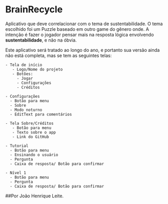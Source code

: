 # BrainRecycle
Aplicativo que deve correlacionar com o tema de sustentabilidade. O tema escolhido foi um Puzzle baseado em outro game do gênero onde. A intenção é fazer o jogador pensar mais na resposta lógica envolvendo **sustentabilidade**, e não na óbvia.


Este aplicativo será tratado ao longo do ano, e portanto sua versão ainda não está completa, mas se tem as seguintes telas:

    - Tela de início
       - Logo/Nome do projeto
       - Botões:
         - Jogar
         - Configurações
         - Créditos
           
    - Configurações
      - Botão para menu
      - Sobre
      - Modo noturno
      - EditText para comentários
        
    - Tela Sobre/Créditos
       - Botão para menu
       - Texto sobre o app
       - Link do GitHub
         
    - Tutorial
      - Botão para menu
      - Ensinando o usuário
      - Pergunta
      - Caixa de resposta/ Botão para confirmar
        
    - Nível 1
      - Botão para menu
      - Pergunta
      - Caixa de resposta/ Botão para confirmar

##Por João Henrique Leite.
  
  
